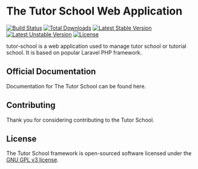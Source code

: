 # The Tutor School Web Application

[![Build Status](https://travis-ci.org/soap/tutor-school.svg)](https://travis-ci.org/soap/tutor-school)
[![Total Downloads](https://poser.pugx.org/soap/tutor-school/d/total.svg)](https://packagist.org/packages/soap/tutor-school)
[![Latest Stable Version](https://poser.pugx.org/soap/tutor-school/v/stable.svg)](https://packagist.org/packages/soap/tutor-school)
[![Latest Unstable Version](https://poser.pugx.org/soap/tutor-school/v/unstable.svg)](https://packagist.org/packages/soap/tutor-schoolk)
[![License](https://poser.pugx.org/soap/tutor-school/license.svg)](https://packagist.org/packages/soap/tutor-school)

tutor-school is a web application used to manage tutor school or tutorial school. It is based on popular Laravel PHP framework.

## Official Documentation

Documentation for The Tutor School can be found here.

## Contributing

Thank you for considering contributing to the Tutor School.


## License

The Tutor School framework is open-sourced software licensed under the [GNU GPL v3 license](http://opensource.org/licenses/GNUGPLv3).
